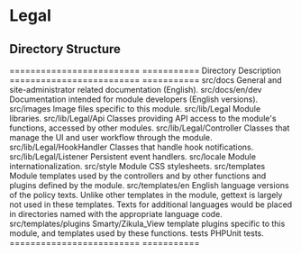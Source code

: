 Legal
=====

Directory Structure
-------------------

=========================   ===========
Directory                   Description
=========================   ===========
src/docs                    General and site-administrator related documentation (English).
src/docs/en/dev             Documentation intended for module developers (English versions).
src/images                  Image files specific to this module.
src/lib/Legal               Module libraries.
src/lib/Legal/Api           Classes providing API access to the module's functions, accessed by other modules.
src/lib/Legal/Controller    Classes that manage the UI and user workflow through the module.
src/lib/Legal/HookHandler   Classes that handle hook notifications.
src/lib/Legal/Listener      Persistent event handlers.
src/locale                  Module internationalization.
src/style                   Module CSS stylesheets.
src/templates               Module templates used by the controllers and by other functions and plugins defined by the module.
src/templates/en            English language versions of the policy texts. Unlike other templates in the module, gettext is largely not used in these templates. Texts for additional languages would be placed in directories named with the appropriate language code.
src/templates/plugins       Smarty/Zikula_View template plugins specific to this module, and templates used by these functions.
tests                       PHPUnit tests.
=========================   ===========

